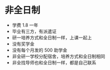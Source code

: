 # 非全日制

* 学费 1.8 一年
* 毕业有三方，有派遣证
* 研一培养方式和全日制一样，上课一起上
* 没有奖学金
* 没有每个月发的 500 助学金
* 非全研一学校分配宿舍，培养方式和全日制相同
* 非全找导师也和全日制一样，都是自己联系
